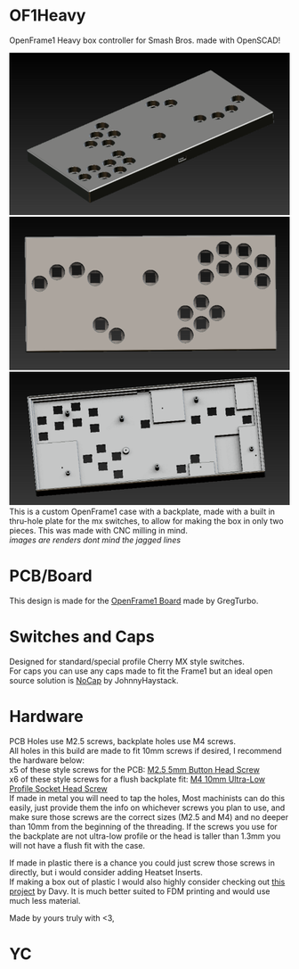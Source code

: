 # OF1Heavy
OpenFrame1 Heavy box controller for Smash Bros. made with OpenSCAD!

![Angle](https://github.com/castr06/OF1Heavy/blob/main/imgs/angle.PNG?raw=true)
![Top](https://github.com/castr06/OF1Heavy/blob/main/imgs/top.PNG?raw=true)
![Back](https://github.com/castr06/OF1Heavy/blob/main/imgs/back.PNG?raw=true)
This is a custom OpenFrame1 case with a backplate, made with a built in thru-hole plate for the mx switches, to allow for making the box in only two pieces. This was made with CNC milling in mind. <br>
*images are renders dont mind the jagged lines*

# PCB/Board
This design is made for the [OpenFrame1 Board](https://github.com/GregTurbo/Open-Frame1) made by GregTurbo.

# Switches and Caps
Designed for standard/special profile Cherry MX style switches.<br>
For caps you can use any caps made to fit the Frame1 but an ideal open source solution is [NoCap](https://github.com/JonnyHaystack/NoCap) by JohnnyHaystack.

# Hardware
PCB Holes use M2.5 screws, backplate holes use M4 screws. <br>
All holes in this build are made to fit 10mm screws if desired, I recommend the hardware below: <br>
x5 of these style screws for the PCB: [M2.5 5mm Button Head Screw](https://www.mcmaster.com/92095A457/)<br>
x6 of these style screws for a flush backplate fit: [M4 10mm Ultra-Low Profile Socket Head Screw](https://www.mcmaster.com/product/90358A006)<br>
If made in metal you will need to tap the holes, Most machinists can do this easily, just provide them the info on whichever screws you plan to use, and make sure those screws are the correct sizes (M2.5 and M4) and no deeper than 10mm from the beginning of the threading. If the screws you use for the backplate are not ultra-low profile or the head is taller than 1.3mm you will not have a flush fit with the case.

If made in plastic there is a chance you could just screw those screws in directly, but i would consider adding Heatset Inserts.<br>
If making a box out of plastic I would also highly consider checking out [this project](https://www.printables.com/model/394573-openframe1-full-case) by Davy.
It is much better suited to FDM printing and would use much less material.


Made by yours truly with <3,
# YC

